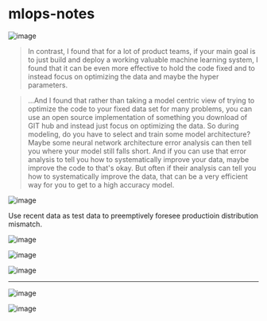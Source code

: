 # mlops-notes

![image](https://user-images.githubusercontent.com/11358728/118371768-6df4c380-b584-11eb-8f19-82edcf117c92.png)

> In contrast, I found that for a lot of product teams, if your main
goal is to just build and deploy a working valuable machine learning system,
I found that it can be even more effective to hold the code fixed and
to instead focus on optimizing the data and maybe the hyper parameters. 


> ...And I found that rather than taking a model centric view of trying to
optimize the code to your fixed data set for many problems,
you can use an open source implementation of something you download of GIT hub and
instead just focus on optimizing the data.
So during modeling, do you have to select and train some model architecture?
Maybe some neural network architecture error analysis can then tell
you where your model still falls short.
And if you can use that error analysis to tell you how to systematically
improve your data, maybe improve the code to that's okay.
But often if their analysis can tell you how to systematically improve the data,
that can be a very efficient way for you to get to a high accuracy model. 

![image](https://user-images.githubusercontent.com/11358728/118372273-38050e80-b587-11eb-9400-54b22ea1f81d.png)

Use recent data as test data to preemptively foresee productioin distribution mismatch.

![image](https://user-images.githubusercontent.com/11358728/118374268-756e9980-b591-11eb-815e-211c59a2b8a0.png)

![image](https://user-images.githubusercontent.com/11358728/118374337-e6ae4c80-b591-11eb-88bb-3c1c5c188499.png)

![image](https://user-images.githubusercontent.com/11358728/118374353-00e82a80-b592-11eb-9bad-53668ff6d831.png)

---

![image](https://user-images.githubusercontent.com/11358728/118375792-67714680-b59a-11eb-8eed-738a1e29d108.png)

![image](https://user-images.githubusercontent.com/11358728/118376026-e0bd6900-b59b-11eb-9959-91a12ddd3c3b.png)
